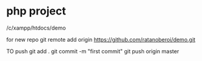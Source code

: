 # php project 
/c/xampp/htdocs/demo

for new repo
git remote add origin https://github.com/ratanoberoi/demo.git

TO push
git add .
 git commit -m "first commit"
 git push origin master